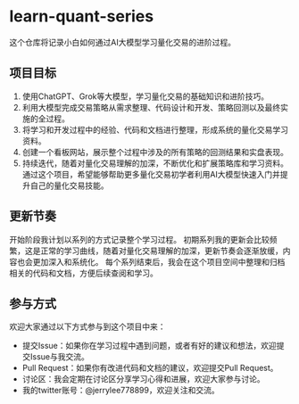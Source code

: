 # learn-quant-series
这个仓库将记录小白如何通过AI大模型学习量化交易的进阶过程。

## 项目目标
1. 使用ChatGPT、Grok等大模型，学习量化交易的基础知识和进阶技巧。
2. 利用大模型完成交易策略从需求整理、代码设计和开发、策略回测以及最终实施的全过程。
3. 将学习和开发过程中的经验、代码和文档进行整理，形成系统的量化交易学习资料。
4. 创建一个看板网站，展示整个过程中涉及的所有策略的回测结果和实盘表现。
5. 持续迭代，随着对量化交易理解的加深，不断优化和扩展策略库和学习资料。
通过这个项目，希望能够帮助更多量化交易初学者利用AI大模型快速入门并提升自己的量化交易技能。

## 更新节奏
开始阶段我计划以系列的方式记录整个学习过程。
初期系列我的更新会比较频繁，这是正常的学习曲线，随着对量化交易理解的加深，更新节奏会逐渐放缓，内容也会更加深入和系统化。
每个系列结束后，我会在这个项目空间中整理和归档相关的代码和文档，方便后续查阅和学习。

## 参与方式
欢迎大家通过以下方式参与到这个项目中来：
- 提交Issue：如果你在学习过程中遇到问题，或者有好的建议和想法，欢迎提交Issue与我交流。
- Pull Request：如果你有改进代码和文档的建议，欢迎提交Pull Request。
- 讨论区：我会定期在讨论区分享学习心得和进展，欢迎大家参与讨论。
- 我的twitter账号：@jerrylee778899，欢迎关注和交流。
